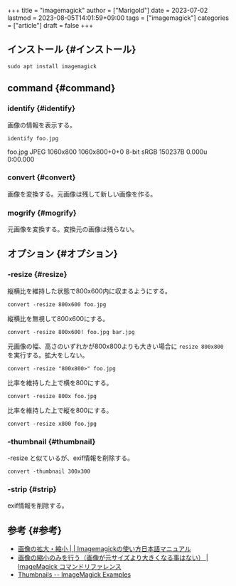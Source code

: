 +++
title = "imagemagick"
author = ["Marigold"]
date = 2023-07-02
lastmod = 2023-08-05T14:01:59+09:00
tags = ["imagemagick"]
categories = ["article"]
draft = false
+++

## インストール {#インストール}

```shell
sudo apt install imagemagick
```


## command {#command}


### identify {#identify}

画像の情報を表示する。

```shell
identify foo.jpg
```

foo.jpg JPEG 1060x800 1060x800+0+0 8-bit sRGB 150237B 0.000u 0:00.000


### convert {#convert}

画像を変換する。元画像は残して新しい画像を作る。


### mogrify {#mogrify}

元画像を変換する。変換元の画像は残らない。


## オプション {#オプション}


### -resize {#resize}

縦横比を維持した状態で800x600内に収まるようにする。

```shell
convert -resize 800x600 foo.jpg
```

縦横比を無視して800x600にする。

```shell
convert -resize 800x600! foo.jpg bar.jpg
```

元画像の幅、高さのいずれかが800x800よりも大きい場合に `resize 800x800` を実行する。拡大をしない。

```shell
convert -resize "800x800>" foo.jpg
```

比率を維持した上で横を800にする。

```shell
convert -resize 800x foo.jpg
```

比率を維持した上で縦を800にする。

```shell
convert -resize x800 foo.jpg
```


### -thumbnail {#thumbnail}

-resize と似ているが、exif情報を削除する。

```shell
convert -thumbnail 300x300
```


### -strip {#strip}

exif情報を削除する。


## 参考 {#参考}

-   [画像の拡大・縮小 | | Imagemagickの使い方日本語マニュアル](https://imagemagick.biz/archives/93)
-   [画像の縮小のみを行う（画像が元サイズより大きくなる事はない） | ImageMagick コマンドリファレンス](http://image-magick.com/2014/09/25/reduce-only/)
-   [Thumbnails -- ImageMagick Examples](https://www.imagemagick.org/Usage/thumbnails/)
